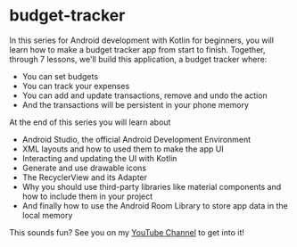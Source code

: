 # budget-tracker

In this series for Android development with Kotlin for beginners, you will learn how to make a budget tracker app from start to finish.  Together, through 7 lessons, we'll build this application, a budget tracker where:

- You can set budgets
- You can track your expenses
- You can add and update transactions, remove and undo the action
- And the transactions will be persistent in your phone memory

At the end of this series you will learn about 

- Android Studio, the official Android Development Environment
- XML layouts and how to used them to make the app UI
- Interacting and updating the UI with Kotlin
- Generate and use drawable icons
- The RecyclerView and its Adapter
- Why you should use third-party libraries like material components and  how to include them in your project
- And finally how to use the Android Room Library to store app data in the local memory

This sounds fun? See you on my [YouTube Channel](https://www.youtube.com/playlist?list=PLpZQVidZ65jPUF-o0LUvkY-XVAAkvL-Xb) to get into it!

